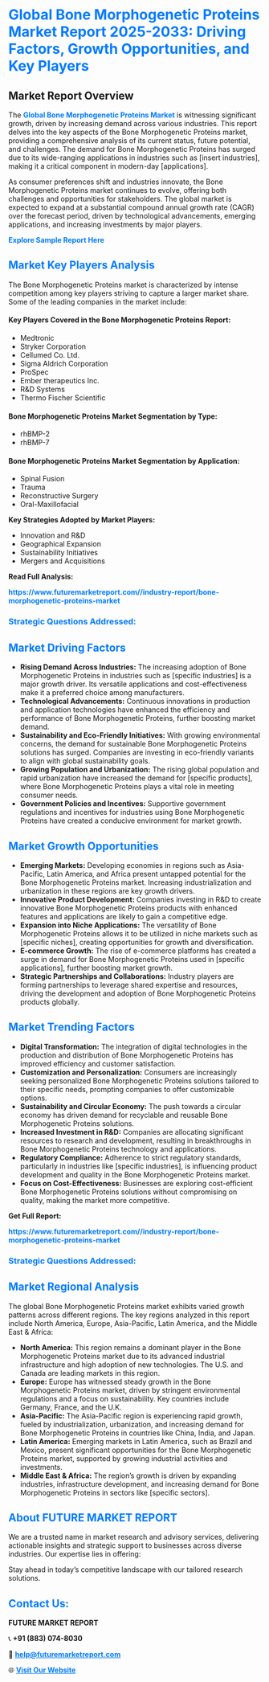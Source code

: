 <h1 style="color: #007BFF;">Global Bone Morphogenetic Proteins Market Report 2025-2033: Driving Factors, Growth Opportunities, and Key Players</h1>

<section id="overview">
<h2>Market Report Overview</h2>
<p>The <a href="https://www.futuremarketreport.com//industry-report/bone-morphogenetic-proteins-market" style="color: #007BFF; text-decoration: none;"><strong>Global Bone Morphogenetic Proteins Market</strong></a> is witnessing significant growth, driven by increasing demand across various industries. This report delves into the key aspects of the Bone Morphogenetic Proteins market, providing a comprehensive analysis of its current status, future potential, and challenges. The demand for Bone Morphogenetic Proteins has surged due to its wide-ranging applications in industries such as [insert industries], making it a critical component in modern-day [applications].</p>
<p>As consumer preferences shift and industries innovate, the Bone Morphogenetic Proteins market continues to evolve, offering both challenges and opportunities for stakeholders. The global market is expected to expand at a substantial compound annual growth rate (CAGR) over the forecast period, driven by technological advancements, emerging applications, and increasing investments by major players.</p>
</section>

<section id="overview">
<p><a href="https://www.futuremarketreport.com//request-sample/reportId=89699" style="color: #007BFF; text-decoration: none;"><strong>Explore Sample Report Here</strong></a></p>
</section>

<section id="key-players">
<h2 style="color: #007BFF;">Market Key Players Analysis</h2>
<p>The Bone Morphogenetic Proteins market is characterized by intense competition among key players striving to capture a larger market share. Some of the leading companies in the market include:</p>
<h4>Key Players Covered in the Bone Morphogenetic Proteins Report:</h4>
<ul><li>Medtronic</li><li>Stryker Corporation</li><li>Cellumed Co. Ltd.</li><li>Sigma Aldrich Corporation</li><li>ProSpec</li><li>Ember therapeutics Inc.</li><li>R&amp;D Systems</li><li>Thermo Fischer Scientific</li></ul>
<h4>Bone Morphogenetic Proteins Market Segmentation by Type:</h4>
<ul><li>rhBMP-2</li><li>rhBMP-7</li></ul>

<h4>Bone Morphogenetic Proteins Market Segmentation by Application:</h4>
<ul><li>Spinal Fusion</li><li>Trauma</li><li>Reconstructive Surgery</li><li>Oral-Maxillofacial</li></ul>
<p><strong>Key Strategies Adopted by Market Players:</strong></p>
<ul>
<li>Innovation and R&D</li>
<li>Geographical Expansion</li>
<li>Sustainability Initiatives</li>
<li>Mergers and Acquisitions</li>
</ul>
</section>

<section>
<p><strong>Read Full Analysis: </strong></p><a href="https://www.futuremarketreport.com//industry-report/bone-morphogenetic-proteins-market" style="color: #007BFF; text-decoration: none;"><strong>https://www.futuremarketreport.com//industry-report/bone-morphogenetic-proteins-market</strong></a>
<h3 style="color: #007BFF;">Strategic Questions Addressed:</h3>
</section>

<section id="driving-factors">
<h2 style="color: #007BFF;">Market Driving Factors</h2>
<ul>
<li><strong>Rising Demand Across Industries:</strong> The increasing adoption of Bone Morphogenetic Proteins in industries such as [specific industries] is a major growth driver. Its versatile applications and cost-effectiveness make it a preferred choice among manufacturers.</li>
<li><strong>Technological Advancements:</strong> Continuous innovations in production and application technologies have enhanced the efficiency and performance of Bone Morphogenetic Proteins, further boosting market demand.</li>
<li><strong>Sustainability and Eco-Friendly Initiatives:</strong> With growing environmental concerns, the demand for sustainable Bone Morphogenetic Proteins solutions has surged. Companies are investing in eco-friendly variants to align with global sustainability goals.</li>
<li><strong>Growing Population and Urbanization:</strong> The rising global population and rapid urbanization have increased the demand for [specific products], where Bone Morphogenetic Proteins plays a vital role in meeting consumer needs.</li>
<li><strong>Government Policies and Incentives:</strong> Supportive government regulations and incentives for industries using Bone Morphogenetic Proteins have created a conducive environment for market growth.</li>
</ul>
</section>

<section id="growth-opportunities">
<h2 style="color: #007BFF;">Market Growth Opportunities</h2>
<ul>
<li><strong>Emerging Markets:</strong> Developing economies in regions such as Asia-Pacific, Latin America, and Africa present untapped potential for the Bone Morphogenetic Proteins market. Increasing industrialization and urbanization in these regions are key growth drivers.</li>
<li><strong>Innovative Product Development:</strong> Companies investing in R&D to create innovative Bone Morphogenetic Proteins products with enhanced features and applications are likely to gain a competitive edge.</li>
<li><strong>Expansion into Niche Applications:</strong> The versatility of Bone Morphogenetic Proteins allows it to be utilized in niche markets such as [specific niches], creating opportunities for growth and diversification.</li>
<li><strong>E-commerce Growth:</strong> The rise of e-commerce platforms has created a surge in demand for Bone Morphogenetic Proteins used in [specific applications], further boosting market growth.</li>
<li><strong>Strategic Partnerships and Collaborations:</strong> Industry players are forming partnerships to leverage shared expertise and resources, driving the development and adoption of Bone Morphogenetic Proteins products globally.</li>
</ul>
</section>

<section id="trending-factors">
<h2 style="color: #007BFF;">Market Trending Factors</h2>
<ul>
<li><strong>Digital Transformation:</strong> The integration of digital technologies in the production and distribution of Bone Morphogenetic Proteins has improved efficiency and customer satisfaction.</li>
<li><strong>Customization and Personalization:</strong> Consumers are increasingly seeking personalized Bone Morphogenetic Proteins solutions tailored to their specific needs, prompting companies to offer customizable options.</li>
<li><strong>Sustainability and Circular Economy:</strong> The push towards a circular economy has driven demand for recyclable and reusable Bone Morphogenetic Proteins solutions.</li>
<li><strong>Increased Investment in R&D:</strong> Companies are allocating significant resources to research and development, resulting in breakthroughs in Bone Morphogenetic Proteins technology and applications.</li>
<li><strong>Regulatory Compliance:</strong> Adherence to strict regulatory standards, particularly in industries like [specific industries], is influencing product development and quality in the Bone Morphogenetic Proteins market.</li>
<li><strong>Focus on Cost-Effectiveness:</strong> Businesses are exploring cost-efficient Bone Morphogenetic Proteins solutions without compromising on quality, making the market more competitive.</li>
</ul>
</section>

<section>
<p><strong>Get Full Report: </strong></p><a href="https://www.futuremarketreport.com//industry-report/bone-morphogenetic-proteins-market" style="color: #007BFF; text-decoration: none;"><strong>https://www.futuremarketreport.com//industry-report/bone-morphogenetic-proteins-market</strong></a>
<h3 style="color: #007BFF;">Strategic Questions Addressed:</h3>
</section>


<section id="regional-analysis">
<h2 style="color: #007BFF;">Market Regional Analysis</h2>
<p>The global Bone Morphogenetic Proteins market exhibits varied growth patterns across different regions. The key regions analyzed in this report include North America, Europe, Asia-Pacific, Latin America, and the Middle East & Africa:</p>
<ul>
<li><strong>North America:</strong> This region remains a dominant player in the Bone Morphogenetic Proteins market due to its advanced industrial infrastructure and high adoption of new technologies. The U.S. and Canada are leading markets in this region.</li>
<li><strong>Europe:</strong> Europe has witnessed steady growth in the Bone Morphogenetic Proteins market, driven by stringent environmental regulations and a focus on sustainability. Key countries include Germany, France, and the U.K.</li>
<li><strong>Asia-Pacific:</strong> The Asia-Pacific region is experiencing rapid growth, fueled by industrialization, urbanization, and increasing demand for Bone Morphogenetic Proteins in countries like China, India, and Japan.</li>
<li><strong>Latin America:</strong> Emerging markets in Latin America, such as Brazil and Mexico, present significant opportunities for the Bone Morphogenetic Proteins market, supported by growing industrial activities and investments.</li>
<li><strong>Middle East & Africa:</strong> The region’s growth is driven by expanding industries, infrastructure development, and increasing demand for Bone Morphogenetic Proteins in sectors like [specific sectors].</li>
</ul>
</section>

<footer>
<h2 style="color: #007BFF;">About FUTURE MARKET REPORT</h2>
<p>We are a trusted name in market research and advisory services, delivering actionable insights and strategic support to businesses across diverse industries. Our expertise lies in offering:</p>

<p>Stay ahead in today’s competitive landscape with our tailored research solutions.</p>

<h2 style="color: #007BFF;">Contact Us:</h2>
<p><strong>FUTURE MARKET REPORT</strong></p>
<p>📞 <strong>+91 (883) 074-8030</strong></p>
<p>📧 <strong><a href="mailto:help@futuremarketreport.com" style="color: #007BFF;">help@futuremarketreport.com</a></strong></p>
<p>🌐 <strong><a href="https://www.futuremarketreport.com/" style="color: #007BFF;">Visit Our Website</a></strong></p>
</footer>
